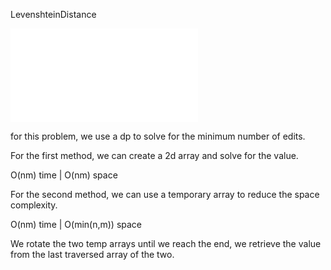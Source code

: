 LevenshteinDistance

![image](src\algoexpert\medium\LevenshteinDistance\readMe.md)

for this problem, we use a dp to solve for the minimum number of edits. 

For the first method, we can create a 2d array and solve for the value. 

O(nm) time | O(nm) space

For the second method, we can use a temporary array to reduce the space complexity. 

O(nm) time | O(min(n,m)) space

We rotate the two temp arrays until we reach the end, we retrieve the value from the last traversed array of the two. 


